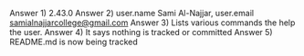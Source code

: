 Answer 1) 2.43.0
Answer 2) user.name Sami Al-Najjar, user.email samialnajjarcollege@gmail.com
Answer 3) Lists various commands the help the user.
Answer 4) It says nothing is tracked or committed
Answer 5) README.md is now being tracked